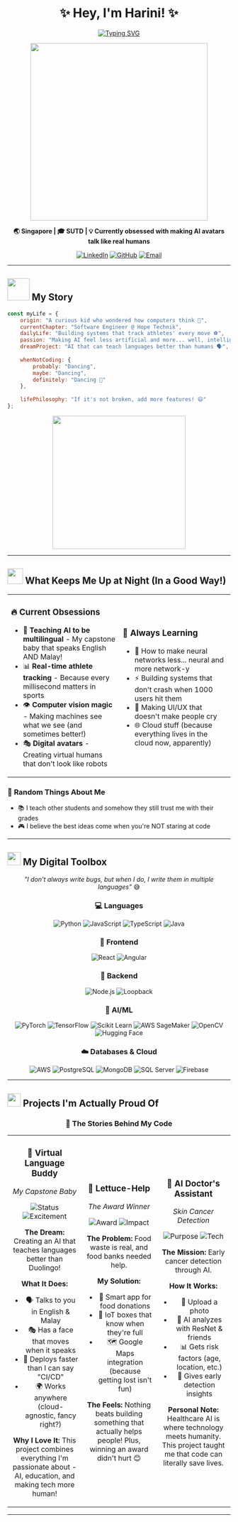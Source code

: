 # <div align="center">✨ **Hey, I'm Harini!** ✨</div>

<div align="center">
  
[![Typing SVG](https://readme-typing-svg.herokuapp.com?font=Fira+Code&weight=600&size=28&pause=1000&color=FF6B6B&center=true&vCenter=true&random=false&width=900&lines=Turning+coffee+into+code+since+2021+%E2%98%95;Building+AI+that+actually+helps+people+%F0%9F%A4%96;Teaching+machines+to+see+%F0%9F%91%81;Making+tech+more+human%2C+one+project+at+a+time+%F0%9F%8C%9F)](https://git.io/typing-svg)

</div>

<div align="center">
  <img src="https://media.giphy.com/media/L1R1tvI9svkIWwpVYr/giphy.gif" width="400"/>
</div>

<p align="center">
  <strong>🌏 Singapore | 🎓 SUTD | 💡 Currently obsessed with making AI avatars talk like real humans</strong>
</p>

<div align="center">
  
[![LinkedIn](https://img.shields.io/badge/Let's_Connect-0077B5?style=for-the-badge&logo=linkedin&logoColor=white)](https://linkedin.com/in/harinipartha16)
[![GitHub](https://img.shields.io/badge/Follow_My_Journey-100000?style=for-the-badge&logo=github&logoColor=white)](https://github.com/reenee16)
[![Email](https://img.shields.io/badge/Say_Hello-D14836?style=for-the-badge&logo=gmail&logoColor=white)](mailto:Harini.Parthasarathy16@gmail.com)

</div>

---

## <img src="https://media.giphy.com/media/VgCDAzcKvsR6OM0uWg/giphy.gif" width="50"> **My Story**

```javascript
const myLife = {
    origin: "A curious kid who wondered how computers think 🤔",
    currentChapter: "Software Engineer @ Hope Technik",
    dailyLife: "Building systems that track athletes' every move ⚽",
    passion: "Making AI feel less artificial and more... well, intelligent!",
    dreamProject: "AI that can teach languages better than humans 🗣️",
    
    whenNotCoding: {
        probably: "Dancing",
        maybe: "Dancing",
        definitely: "Dancing 💃"
    },
    
    lifePhilosophy: "If it's not broken, add more features! 😄"
};
```

<div align="center">
  <img src="https://media.giphy.com/media/26tn33aiTi1jkl6H6/giphy.gif" width="300"/>
</div>

---

## <img src="https://media.giphy.com/media/iY8CRBdQXODJSCERIr/giphy.gif" width="35"> **What Keeps Me Up at Night (In a Good Way!)**

<table>
<tr>
<td width="50%">

### 🔥 **Current Obsessions**
- 🤖 **Teaching AI to be multilingual** - My capstone baby that speaks English AND Malay!
- 📊 **Real-time athlete tracking** - Because every millisecond matters in sports
- 👁️ **Computer vision magic** - Making machines see what we see (and sometimes better!)
- 🎭 **Digital avatars** - Creating virtual humans that don't look like robots

</td>
<td width="50%">

### 🌱 **Always Learning**
- 🧠 How to make neural networks less... neural and more network-y
- ⚡ Building systems that don't crash when 1000 users hit them
- 🎨 Making UI/UX that doesn't make people cry
- 🌐 Cloud stuff (because everything lives in the cloud now, apparently)

</td>
</tr>
</table>

### 💭 **Random Things About Me**
- 📚 I teach other students and somehow they still trust me with their grades
- 🎮 I believe the best ideas come when you're NOT staring at code

---

## <img src="https://media.giphy.com/media/WUlplcMpOCEmTGBtBW/giphy.gif" width="30"> **My Digital Toolbox**

<div align="center">

*"I don't always write bugs, but when I do, I write them in multiple languages"* 😅

### 💻 **Languages**
![Python](https://img.shields.io/badge/Python-B8E6B8?style=for-the-badge&logo=python&logoColor=2F5233)
![JavaScript](https://img.shields.io/badge/JavaScript-F4E4BC?style=for-the-badge&logo=javascript&logoColor=8B6914)
![TypeScript](https://img.shields.io/badge/TypeScript-C4D3F0?style=for-the-badge&logo=typescript&logoColor=2B4C8C)
![Java](https://img.shields.io/badge/Java-F5D5A8?style=for-the-badge&logo=openjdk&logoColor=8B4513)

### 🎨 **Frontend**
![React](https://img.shields.io/badge/React-E1F5FE?style=for-the-badge&logo=react&logoColor=0277BD)
![Angular](https://img.shields.io/badge/Angular-FFCDD2?style=for-the-badge&logo=angular&logoColor=C62828)

### 🔧 **Backend**
![Node.js](https://img.shields.io/badge/Node.js-E8F5E8?style=for-the-badge&logo=nodedotjs&logoColor=2E7D32)
![Loopback](https://img.shields.io/badge/Loopback-FFE1E6?style=for-the-badge&logoColor=AD1457)

### 🤖 **AI/ML**
![PyTorch](https://img.shields.io/badge/PyTorch-FFE0E1?style=for-the-badge&logo=pytorch&logoColor=D32F2F)
![TensorFlow](https://img.shields.io/badge/TensorFlow-FFF3E0?style=for-the-badge&logo=tensorflow&logoColor=E65100)
![Scikit Learn](https://img.shields.io/badge/Scikit_Learn-FFF8E1?style=for-the-badge&logo=scikit-learn&logoColor=F57F17)
![AWS SageMaker](https://img.shields.io/badge/SageMaker-FFF3E0?style=for-the-badge&logo=amazon-aws&logoColor=E65100)
![OpenCV](https://img.shields.io/badge/OpenCV-E8EAF6?style=for-the-badge&logo=OpenCV&logoColor=3F51B5)
![Hugging Face](https://img.shields.io/badge/Hugging_Face-FFF9C4?style=for-the-badge&logo=huggingface&logoColor=827717)

### ☁️ **Databases & Cloud**
![AWS](https://img.shields.io/badge/AWS-FFF3E0?style=for-the-badge&logo=amazonaws&logoColor=E65100)
![PostgreSQL](https://img.shields.io/badge/PostgreSQL-E3F2FD?style=for-the-badge&logo=postgresql&logoColor=1565C0)
![MongoDB](https://img.shields.io/badge/MongoDB-E8F5E8?style=for-the-badge&logo=mongodb&logoColor=2E7D32)
![SQL Server](https://img.shields.io/badge/SQL_Server-FFEBEE?style=for-the-badge&logo=microsoft-sql-server&logoColor=C62828)
![Firebase](https://img.shields.io/badge/Firebase-FFF8E1?style=for-the-badge&logo=firebase&logoColor=F57F17)

</div>

---

## <img src="https://media.giphy.com/media/8UHRm5oY4k4FDxq5QG/giphy.gif" width="30"> **Projects I'm Actually Proud Of**

<div align="center">

### 🌟 **The Stories Behind My Code**

</div>

<table>
<tr>
<td width="33%">

<div align="center">

### 🧠 **Virtual Language Buddy**
*My Capstone Baby*

![Status](https://img.shields.io/badge/Status-In_Progress-yellow?style=flat)
![Excitement](https://img.shields.io/badge/Excitement_Level-Over_9000-red?style=flat)

**The Dream:**
Creating an AI that teaches languages better than Duolingo! 

**What It Does:**
- 🗣️ Talks to you in English & Malay
- 🎭 Has a face that moves when it speaks
- 🚀 Deploys faster than I can say "CI/CD"
- 🌍 Works anywhere (cloud-agnostic, fancy right?)

**Why I Love It:**
This project combines everything I'm passionate about - AI, education, and making tech more human!

</div>

</td>
<td width="33%">
<div align="center">
  
### 🥗 **Lettuce-Help**
*The Award Winner*

![Award](https://img.shields.io/badge/🏆_Merit_Award-Winner-gold?style=flat)
![Impact](https://img.shields.io/badge/Impact-Real_World-green?style=flat)

**The Problem:**
Food waste is real, and food banks needed help.

**My Solution:**
- 📱 Smart app for food donations
- 📡 IoT boxes that know when they're full
- 🗺️ Google Maps integration (because getting lost isn't fun)

**The Feels:**
Nothing beats building something that actually helps people! Plus, winning an award didn't hurt 😊

</div>

</td>
<td width="33%">
<div align="center">
  
### 🔬 **AI Doctor's Assistant**
*Skin Cancer Detection*

![Purpose](https://img.shields.io/badge/Purpose-Saving_Lives-red?style=flat)
![Tech](https://img.shields.io/badge/Tech-Deep_Learning-blue?style=flat)

**The Mission:**
Early cancer detection through AI.

**How It Works:**
- 📸 Upload a photo
- 🧠 AI analyzes with ResNet & friends
- 📊 Gets risk factors (age, location, etc.)
- 🎯 Gives early detection insights

**Personal Note:**
Healthcare AI is where technology meets humanity. This project taught me that code can literally save lives.

</div>

</td>
</tr>
</table>

---




